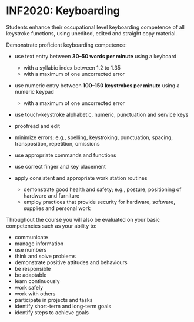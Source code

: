 # INF2020: Keyboarding

Students enhance their occupational level keyboarding competence of all keystroke functions, using unedited, edited and straight copy material.

Demonstrate proficient keyboarding competence:

* use text entry between **30–50 words per minute** using a keyboard
    * with a syllabic index between 1.2 to 1.35
    * with a maximum of one uncorrected error

* use numeric entry between **100–150 keystrokes per minute** using a numeric keypad
    * with a maximum of one uncorrected error

* use touch-keystroke alphabetic, numeric, punctuation and service keys

* proofread and edit

* minimize errors; e.g., spelling, keystroking, punctuation, spacing, transposition, repetition, omissions

* use appropriate commands and functions

* use correct finger and key placement

* apply consistent and appropriate work station routines
    * demonstrate good health and safety; e.g., posture, positioning of hardware and furniture
    * employ practices that provide security for hardware, software, supplies and personal work

Throughout the course you will also be evaluated on your basic competencies such as your ability to:

* communicate
* manage information
* use numbers
* think and solve problems
* demonstrate positive attitudes and behaviours
* be responsible
* be adaptable
* learn continuously
* work safely
* work with others
* participate in projects and tasks
* identify short-term and long-term goals
* identify steps to achieve goals

